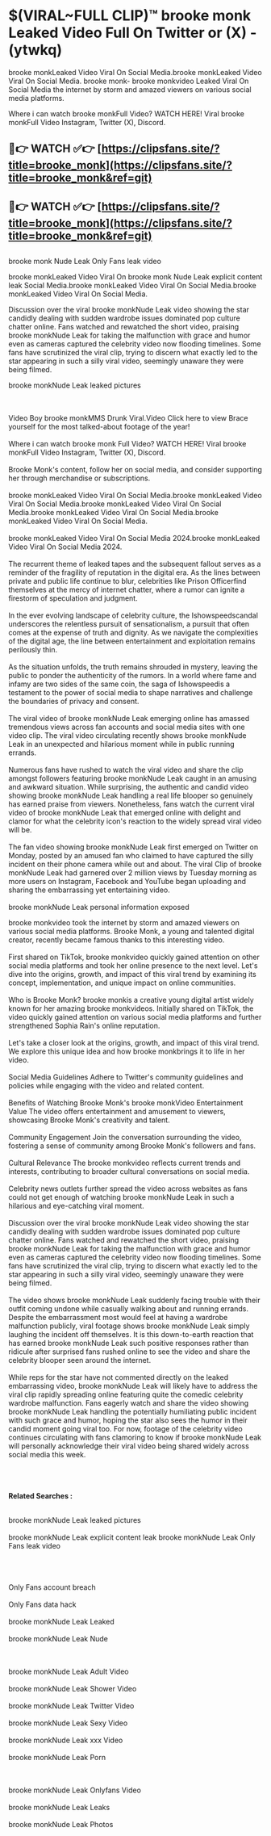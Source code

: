 #  $(VIRAL~FULL CLIP)™ brooke monk Leaked Video Full On Twitter or (X)  - (ytwkq)

brooke monkLeaked Video Viral On Social Media.brooke monkLeaked Video Viral On Social Media.
brooke monk- brooke monkvideo Leaked Viral On Social Media the internet by storm and amazed viewers on various social media platforms.

Where i can watch brooke monkFull Video? WATCH HERE! Viral brooke monkFull Video Instagram, Twitter (X), Discord.

## 🔴👉 WATCH ✅👉 [https://clipsfans.site/?title=brooke_monk](https://clipsfans.site/?title=brooke_monk&ref=git)


## 🔴👉 WATCH ✅👉 [https://clipsfans.site/?title=brooke_monk](https://clipsfans.site/?title=brooke_monk&ref=git)
##


brooke monk Nude Leak Only Fans leak video 


brooke monkLeaked Video Viral On  brooke monk Nude Leak explicit content leak Social Media.brooke monkLeaked Video Viral On Social Media.brooke monkLeaked Video Viral On Social Media.



Discussion over the viral brooke monkNude Leak video showing the star candidly dealing with sudden wardrobe issues dominated pop culture chatter online. Fans watched and rewatched the short video, praising brooke monkNude Leak for taking the malfunction with grace and humor even as cameras captured the celebrity video now flooding timelines. Some fans have scrutinized the viral clip, trying to discern what exactly led to the star appearing in such a silly viral video, seemingly unaware they were being filmed.


brooke monkNude Leak leaked pictures


  <br>

  <br>
Video Boy brooke monkMMS Drunk Viral.Video Click here to view Brace yourself for the most talked-about footage of the year!
<br><br>
Where i can watch brooke monk Full Video? WATCH HERE! Viral brooke monkFull Video Instagram, Twitter (X), Discord.
<br><br>
Brooke Monk's content, follow her on social media, and consider supporting her through merchandise or subscriptions.
<br><br>
brooke monkLeaked Video Viral On Social Media.brooke monkLeaked Video Viral On Social Media.brooke monkLeaked Video Viral On Social Media.brooke monkLeaked Video Viral On Social Media.brooke monkLeaked Video Viral On Social Media.
<br><br>
brooke monkLeaked Video Viral On Social Media 2024.brooke monkLeaked Video Viral On Social Media 2024.
<br><br>
The recurrent theme of leaked tapes and the subsequent fallout serves as a reminder of the fragility of reputation in the digital era. As the lines between private and public life continue to blur, celebrities like Prison Officerfind themselves at the mercy of internet chatter, where a rumor can ignite a firestorm of speculation and judgment.
<br><br>
In the ever evolving landscape of celebrity culture, the Ishowspeedscandal underscores the relentless pursuit of sensationalism, a pursuit that often comes at the expense of truth and dignity. As we navigate the complexities of the digital age, the line between entertainment and exploitation remains perilously thin.
<br><br>
As the situation unfolds, the truth remains shrouded in mystery, leaving the public to ponder the authenticity of the rumors. In a world where fame and infamy are two sides of the same coin, the saga of Ishowspeedis a testament to the power of social media to shape narratives and challenge the boundaries of privacy and consent.
<br><br>
The viral video of brooke monkNude Leak emerging online has amassed tremendous views across fan accounts and social media sites with one video clip. The viral video circulating recently shows brooke monkNude Leak in an unexpected and hilarious moment while in public running errands.
<br><br>
Numerous fans have rushed to watch the viral video and share the clip amongst followers featuring brooke monkNude Leak caught in an amusing and awkward situation. While surprising, the authentic and candid video showing brooke monkNude Leak handling a real life blooper so genuinely has earned praise from viewers. Nonetheless, fans watch the current viral video of brooke monkNude Leak that emerged online with delight and clamor for what the celebrity icon's reaction to the widely spread viral video will be.
<br><br>
The fan video showing brooke monkNude Leak first emerged on Twitter on Monday, posted by an amused fan who claimed to have captured the silly incident on their phone camera while out and about. The viral Clip of brooke monkNude Leak had garnered over 2 million views by Tuesday morning as more users on Instagram, Facebook and YouTube began uploading and sharing the embarrassing yet entertaining video.
<br><br>
brooke monkNude Leak personal information exposed

brooke monkvideo took the internet by storm and amazed viewers on various social media platforms. Brooke Monk, a young and talented digital creator, recently became famous thanks to this interesting video.
<br><br>
First shared on TikTok, brooke monkvideo quickly gained attention on other social media platforms and took her online presence to the next level. Let's dive into the origins, growth, and impact of this viral trend by examining its concept, implementation, and unique impact on online communities.
<br><br>
Who is Brooke Monk? brooke monkis a creative young digital artist widely known for her amazing brooke monkvideos. Initially shared on TikTok, the video quickly gained attention on various social media platforms and further strengthened Sophia Rain's online reputation.
<br><br>
Let's take a closer look at the origins, growth, and impact of this viral trend. We explore this unique idea and how brooke monkbrings it to life in her video.
<br><br>
Social Media Guidelines Adhere to Twitter's community guidelines and policies while engaging with the video and related content.
<br><br>
Benefits of Watching Brooke Monk's brooke monkVideo Entertainment Value The video offers entertainment and amusement to viewers, showcasing Brooke Monk's creativity and talent.
<br><br>
Community Engagement Join the conversation surrounding the video, fostering a sense of community among Brooke Monk's followers and fans.
<br><br>
Cultural Relevance The brooke monkvideo reflects current trends and interests, contributing to broader cultural conversations on social media.
<br><br>
Celebrity news outlets further spread the video across websites as fans could not get enough of watching brooke monkNude Leak in such a hilarious and eye-catching viral moment.
<br><br>
Discussion over the viral brooke monkNude Leak video showing the star candidly dealing with sudden wardrobe issues dominated pop culture chatter online. Fans watched and rewatched the short video, praising brooke monkNude Leak for taking the malfunction with grace and humor even as cameras captured the celebrity video now flooding timelines. Some fans have scrutinized the viral clip, trying to discern what exactly led to the star appearing in such a silly viral video, seemingly unaware they were being filmed.
<br><br>
The video shows brooke monkNude Leak suddenly facing trouble with their outfit coming undone while casually walking about and running errands. Despite the embarrassment most would feel at having a wardrobe malfunction publicly, viral footage shows brooke monkNude Leak simply laughing the incident off themselves. It is this down-to-earth reaction that has earned brooke monkNude Leak such positive responses rather than ridicule after surprised fans rushed online to see the video and share the celebrity blooper seen around the internet.
<br><br>
While reps for the star have not commented directly on the leaked embarrassing video, brooke monkNude Leak will likely have to address the viral clip rapidly spreading online featuring quite the comedic celebrity wardrobe malfunction. Fans eagerly watch and share the video showing brooke monkNude Leak handling the potentially humiliating public incident with such grace and humor, hoping the star also sees the humor in their candid moment going viral too. For now, footage of the celebrity video continues circulating with fans clamoring to know if brooke monkNude Leak will personally acknowledge their viral video being shared widely across social media this week.
<br><br>

<br><br>
<strong>Related Searches :</strong>
<br><br>

brooke monkNude Leak leaked pictures
<br><br>
brooke monkNude Leak explicit content leak
brooke monkNude Leak Only Fans leak video
<br><br>

<br><br>
Only Fans account breach
<br><br>
Only Fans data hack
<br><br>
brooke monkNude Leak Leaked
<br><br>
brooke monkNude Leak Nude

<br><br>
brooke monkNude Leak Adult Video
<br><br>
brooke monkNude Leak Shower Video
<br><br>
brooke monkNude Leak Twitter Video
<br><br>
brooke monkNude Leak Sexy Video
<br><br>
brooke monkNude Leak xxx Video
<br><br>
brooke monkNude Leak Porn

<br><br>
brooke monkNude Leak Onlyfans Video
<br><br>
brooke monkNude Leak Leaks
<br><br>
brooke monkNude Leak Photos